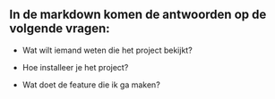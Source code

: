 ## In de markdown komen de antwoorden op de volgende vragen:

* Wat wilt iemand weten die het project bekijkt?

* Hoe installeer je het project?

* Wat doet de feature die ik ga maken?